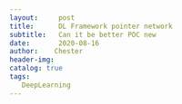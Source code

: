 ```yaml
---
layout:     post
title:      DL Framework pointer network
subtitle:   Can it be better POC new 
date:       2020-08-16
author:    Chester
header-img: 
catalog: true
tags:
   DeepLearning
---
```

<!--stackedit_data:
eyJoaXN0b3J5IjpbMjExODE5MDA0Ml19
-->
